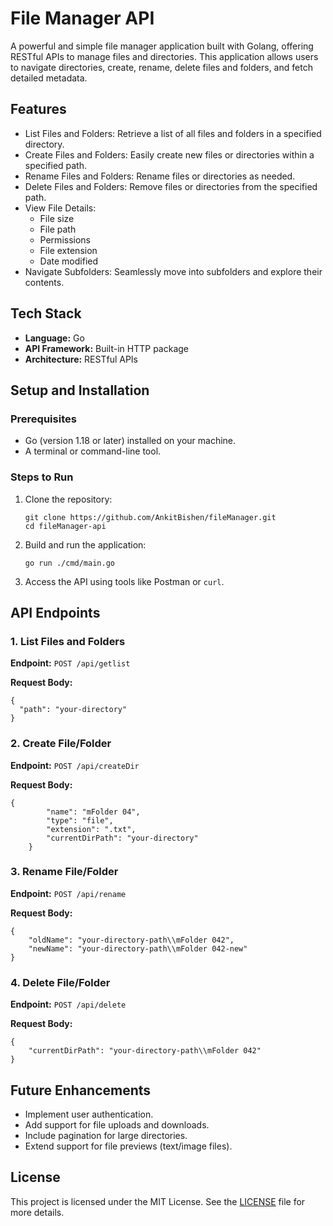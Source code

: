 <!DOCTYPE html>
<html lang="en">
<head>
    <meta charset="UTF-8">
    <meta name="viewport" content="width=device-width, initial-scale=1.0">
   
</head>
<body>
    <h1>File Manager API</h1>
    <p>A powerful and simple file manager application built with Golang, offering RESTful APIs to manage files and directories. This application allows users to navigate directories, create, rename, delete files and folders, and fetch detailed metadata.</p>
    <h2>Features</h2>
    <ul>
        <li>List Files and Folders: Retrieve a list of all files and folders in a specified directory.</li>
        <li>Create Files and Folders: Easily create new files or directories within a specified path.</li>
        <li>Rename Files and Folders: Rename files or directories as needed.</li>
        <li>Delete Files and Folders: Remove files or directories from the specified path.</li>
        <li>View File Details:
            <ul>
                <li>File size</li>
                <li>File path</li>
                <li>Permissions</li>
                <li>File extension</li>
                <li>Date modified</li>
            </ul>
        </li>
        <li>Navigate Subfolders: Seamlessly move into subfolders and explore their contents.</li>
    </ul>
    <h2>Tech Stack</h2>
    <ul>
        <li><strong>Language:</strong> Go</li>
        <li><strong>API Framework:</strong> Built-in HTTP package</li>
        <li><strong>Architecture:</strong> RESTful APIs</li>
    </ul>
    <h2>Setup and Installation</h2>
    <h3>Prerequisites</h3>
    <ul>
        <li>Go (version 1.18 or later) installed on your machine.</li>
        <li>A terminal or command-line tool.</li>
    </ul>
    <h3>Steps to Run</h3>
    <ol>
        <li>Clone the repository:
            <pre><code>git clone https://github.com/AnkitBishen/fileManager.git 
cd fileManager-api</code></pre>
        </li>
        <li>Build and run the application:
            <pre><code>go run ./cmd/main.go</code></pre>
        </li>
        <li>Access the API using tools like Postman or <code>curl</code>.</li>
    </ol>
    <h2>API Endpoints</h2>
    <h3>1. List Files and Folders</h3>
    <p><strong>Endpoint:</strong> <code>POST /api/getlist</code></p>
    <div >
        <strong>Request Body:</strong>
        <pre><code>{
  "path": "your-directory"
}</code></pre>
    </div>
    <h3>2. Create File/Folder</h3>
    <p><strong>Endpoint:</strong> <code>POST /api/createDir</code></p>
    <p><strong>Request Body:</strong></p>
    <pre><code>{
        "name": "mFolder 04",
        "type": "file",
        "extension": ".txt",
        "currentDirPath": "your-directory"
    }</code></pre>
    <h3>3. Rename File/Folder</h3>
    <p><strong>Endpoint:</strong> <code>POST /api/rename</code></p>
    <p><strong>Request Body:</strong></p>
    <pre><code>{
    "oldName": "your-directory-path\\mFolder 042",
    "newName": "your-directory-path\\mFolder 042-new"
}</code></pre>
    <h3>4. Delete File/Folder</h3>
    <p><strong>Endpoint:</strong> <code>POST /api/delete</code></p>
    <p><strong>Request Body:</strong></p>
    <pre><code>{
    "currentDirPath": "your-directory-path\\mFolder 042"
}</code></pre>
    <h2>Future Enhancements</h2>
    <ul>
        <li>Implement user authentication.</li>
        <li>Add support for file uploads and downloads.</li>
        <li>Include pagination for large directories.</li>
        <li>Extend support for file previews (text/image files).</li>
    </ul>
    <h2>License</h2>
    <p>This project is licensed under the MIT License. See the <a href="LICENSE">LICENSE</a> file for more details.</p>
</body>
</html>
